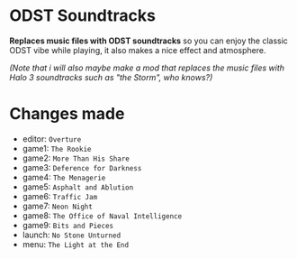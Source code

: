 # ODST Soundtracks
**Replaces music files with ODST soundtracks** so you can enjoy the classic ODST vibe while playing, it also makes a nice effect and atmosphere.

_(Note that i will also maybe make a mod that replaces the music files with Halo 3 soundtracks such as "the Storm", who knows?)_

# Changes made
- editor: `Overture`
- game1: `The Rookie`
- game2: `More Than His Share`
- game3: `Deference for Darkness`
- game4: `The Menagerie`
- game5: `Asphalt and Ablution`
- game6: `Traffic Jam`
- game7: `Neon Night`
- game8: `The Office of Naval Intelligence`
- game9: `Bits and Pieces`
- launch: `No Stone Unturned`
- menu: `The Light at the End`
